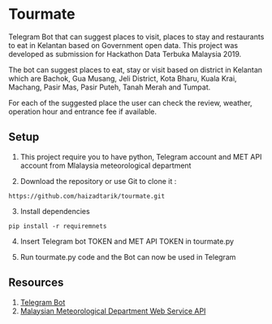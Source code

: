 # Tourmate
Telegram Bot that can suggest places to visit, places to stay and restaurants to eat in Kelantan based on Government open data. This project was developed as submission for Hackathon Data Terbuka Malaysia 2019.

The bot can suggest places to eat, stay or visit based on district in Kelantan which are Bachok, Gua Musang, Jeli District, Kota Bharu, Kuala Krai, Machang, Pasir Mas, Pasir Puteh, Tanah Merah and Tumpat.

For each of the suggested place the user can check the review, weather, operation hour and entrance fee if available.


## Setup
1. This project require you to have python, Telegram account and MET API account from Mlalaysia meteorological department

2. Download the repository or use Git to clone it : 
```
https://github.com/haizadtarik/tourmate.git
```
3. Install dependencies
```
pip install -r requiremnets
```
4. Insert Telegram bot TOKEN and MET API TOKEN in tourmate.py

5. Run tourmate.py code and the Bot can now be used in Telegram


## Resources
1. [Telegram Bot](https://core.telegram.org/bots)
2. [Malaysian Meteorological Department Web Service API](https://api.met.gov.my)



